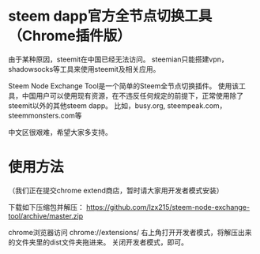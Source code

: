 # steem dapp官方全节点切换工具（Chrome插件版）

由于某种原因，steemit在中国已经无法访问。
steemian只能搭建vpn，shadowsocks等工具来使用steemit及相关应用。

Steem Node Exchange Tool是一个简单的Steem全节点切换插件。
使用该工具，中国用户可以使用现有资源，在不违反任何规定的前提下，正常使用除了steemit以外的其他steem dapp。
比如，busy.org, steempeak.com，steemmonsters.com等

中文区很艰难，希望大家多支持。



# 使用方法

（我们正在提交chrome extend商店，暂时请大家用开发者模式安装）

下载如下压缩包并解压：
https://github.com/lzx215/steem-node-exchange-tool/archive/master.zip


chrome浏览器访问  chrome://extensions/
右上角打开开发者模式，将解压出来的文件夹里的dist文件夹拖进来。
关闭开发者模式，即可。






